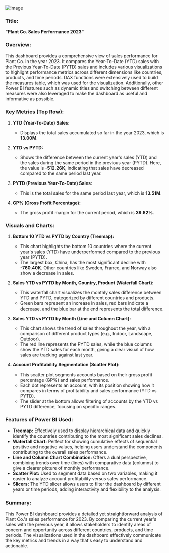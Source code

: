 ![image](https://github.com/user-attachments/assets/755352bd-96ba-40ba-a442-1d69368c6a6c)

### Title: 
**"Plant Co. Sales Performance 2023"**

### Overview:
This dashboard provides a comprehensive view of sales performance for Plant Co. in the year 2023. It compares the Year-To-Date (YTD) sales with the Previous Year-To-Date (PYTD) sales and includes various visualizations to highlight performance metrics across different dimensions like countries, products, and time periods. DAX functions were extensively used to build the measures table, which was used for the visualization. Additionally, other Power BI features such as dynamic titles and switching between different measures were also leveraged to make the dashboard as useful and informative as possible. 

### Key Metrics (Top Row):
1. **YTD (Year-To-Date) Sales:** 
   - Displays the total sales accumulated so far in the year 2023, which is **13.00M**.

2. **YTD vs PYTD:** 
   - Shows the difference between the current year's sales (YTD) and the sales during the same period in the previous year (PYTD). Here, the value is **-512.26K**, indicating that sales have decreased compared to the same period last year.

3. **PYTD (Previous Year-To-Date) Sales:** 
   - This is the total sales for the same period last year, which is **13.51M**.

4. **GP% (Gross Profit Percentage):** 
   - The gross profit margin for the current period, which is **39.62%**.

### Visuals and Charts:
1. **Bottom 10 YTD vs PYTD by Country (Treemap):**
   - This chart highlights the bottom 10 countries where the current year's sales (YTD) have underperformed compared to the previous year (PYTD). 
   - The largest box, China, has the most significant decline with **-760.40K**. Other countries like Sweden, France, and Norway also show a decrease in sales.

2. **Sales YTD vs PYTD by Month, Country, Product (Waterfall Chart):**
   - This waterfall chart visualizes the monthly sales difference between YTD and PYTD, categorized by different countries and products. 
   - Green bars represent an increase in sales, red bars indicate a decrease, and the blue bar at the end represents the total difference.

3. **Sales YTD vs PYTD by Month (Line and Column Chart):**
   - This chart shows the trend of sales throughout the year, with a comparison of different product types (e.g., Indoor, Landscape, Outdoor).
   - The red line represents the PYTD sales, while the blue columns show the YTD sales for each month, giving a clear visual of how sales are tracking against last year.

4. **Account Profitability Segmentation (Scatter Plot):**
   - This scatter plot segments accounts based on their gross profit percentage (GP%) and sales performance.
   - Each dot represents an account, with its position showing how it compares in terms of profitability and sales performance (YTD vs PYTD).
   - The slider at the bottom allows filtering of accounts by the YTD vs PYTD difference, focusing on specific ranges.

### Features of Power BI Used:
- **Treemap:** Effectively used to display hierarchical data and quickly identify the countries contributing to the most significant sales declines.
- **Waterfall Chart:** Perfect for showing cumulative effects of sequential positive and negative values, helping users understand the components contributing to the overall sales performance.
- **Line and Column Chart Combination:** Offers a dual perspective, combining trends over time (lines) with comparative data (columns) to give a clearer picture of monthly performance.
- **Scatter Plot:** Used to segment data based on two variables, making it easier to analyze account profitability versus sales performance.
- **Slicers:** The YTD slicer allows users to filter the dashboard by different years or time periods, adding interactivity and flexibility to the analysis.

### Summary:
This Power BI dashboard provides a detailed yet straightforward analysis of Plant Co.'s sales performance for 2023. By comparing the current year's sales with the previous year, it allows stakeholders to identify areas of concern and opportunity across different countries, products, and time periods. The visualizations used in the dashboard effectively communicate the key metrics and trends in a way that's easy to understand and actionable.
